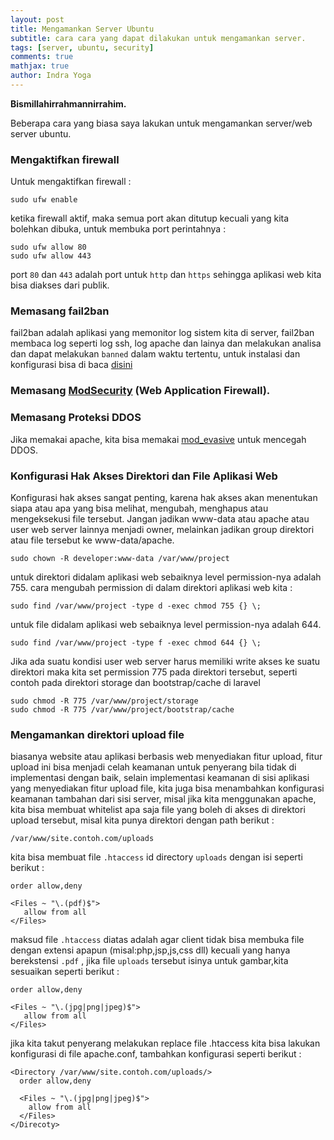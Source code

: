 ```yaml
---
layout: post
title: Mengamankan Server Ubuntu
subtitle: cara cara yang dapat dilakukan untuk mengamankan server.
tags: [server, ubuntu, security]
comments: true
mathjax: true
author: Indra Yoga
---
```


**Bismillahirrahmannirrahim.**

Beberapa cara yang biasa saya lakukan untuk mengamankan server/web server ubuntu.

### Mengaktifkan firewall

Untuk mengaktifkan firewall :

```
sudo ufw enable
```

ketika firewall aktif, maka semua port akan ditutup kecuali yang kita bolehkan dibuka, untuk membuka port perintahnya :

```
sudo ufw allow 80
sudo ufw allow 443
```

port `80` dan `443` adalah port untuk `http` dan `https` sehingga aplikasi web kita bisa diakses dari publik.

### Memasang fail2ban

fail2ban adalah aplikasi yang memonitor log sistem kita di server, fail2ban membaca log seperti log ssh, log apache dan lainya dan melakukan analisa dan dapat melakukan `banned` dalam waktu tertentu, untuk instalasi dan konfigurasi bisa di baca [disini](https://www.linode.com/docs/guides/using-fail2ban-to-secure-your-server-a-tutorial/)

### Memasang [ModSecurity](https://www.linode.com/docs/guides/securing-apache2-with-modsecurity/) (Web Application Firewall).

### Memasang Proteksi DDOS

Jika memakai apache, kita bisa memakai [mod_evasive](https://www.howtogeek.com/devops/how-to-configure-mod_evasive-for-apache-ddos-protection/) untuk mencegah DDOS.

### Konfigurasi Hak Akses Direktori dan File Aplikasi Web

Konfigurasi hak akses sangat penting, karena hak akses akan menentukan siapa atau apa yang bisa melihat, mengubah, menghapus atau mengeksekusi file tersebut.
Jangan jadikan www-data atau apache atau user web server lainnya menjadi owner, melainkan jadikan group direktori atau file tersebut ke www-data/apache.

```
sudo chown -R developer:www-data /var/www/project
```

untuk direktori didalam aplikasi web sebaiknya level permission-nya adalah 755.
cara mengubah permission di dalam direktori aplikasi web kita :

```
sudo find /var/www/project -type d -exec chmod 755 {} \;
```

untuk file didalam aplikasi web sebaiknya level permission-nya adalah 644.

```
sudo find /var/www/project -type f -exec chmod 644 {} \;
```

Jika ada suatu kondisi user web server harus memiliki write akses ke suatu direktori maka kita set permission 775 pada direktori tersebut, seperti contoh pada direktori storage dan bootstrap/cache di laravel

```
sudo chmod -R 775 /var/www/project/storage
sudo chmod -R 775 /var/www/project/bootstrap/cache
```

### Mengamankan direktori upload file

biasanya website atau aplikasi berbasis web menyediakan fitur upload, fitur upload ini bisa menjadi celah keamanan untuk penyerang bila tidak di implementasi dengan baik, selain implementasi keamanan di sisi aplikasi yang menyediakan fitur upload file, kita juga bisa menambahkan konfigurasi keamanan tambahan dari sisi server, misal jika kita menggunakan apache, kita bisa membuat whitelist apa saja file yang boleh di akses di direktori upload tersebut, misal kita punya direktori dengan path berikut :

```
/var/www/site.contoh.com/uploads
```

kita bisa membuat file `.htaccess` id directory `uploads` dengan isi seperti berikut :

```
order allow,deny

<Files ~ "\.(pdf)$">
   allow from all
</Files>
```

maksud file `.htaccess` diatas adalah agar client tidak bisa membuka file dengan extensi apapun (misal:php,jsp,js,css dll) kecuali yang hanya berekstensi `.pdf` , jika file `uploads` tersebut isinya untuk gambar,kita sesuaikan seperti berikut :

```
order allow,deny

<Files ~ "\.(jpg|png|jpeg)$">
   allow from all
</Files>
```

jika kita takut penyerang melakukan replace file .htaccess kita bisa lakukan konfigurasi di file apache.conf, tambahkan konfigurasi seperti berikut :

```
<Directory /var/www/site.contoh.com/uploads/>
  order allow,deny

  <Files ~ "\.(jpg|png|jpeg)$">
    allow from all
  </Files>
</Direcoty>
```
